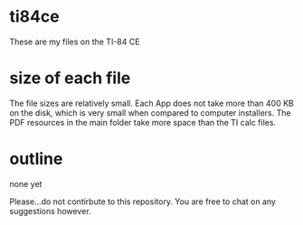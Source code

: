 # ti84ce
These are my files on the TI-84 CE

# size of each file
The file sizes are relatively small. Each App does not take more than 400 KB on the disk, which is very small when compared to computer installers. The PDF resources in the main folder take more space than the TI calc files.

# outline
none yet

Please...do not contirbute to this repository. You are free to chat on any suggestions however.

